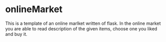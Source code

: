 # onlineMarket

This is a template of an online marlket written of flask. In the online market you are able to read description of the given items, choose one you liked and buy it.
